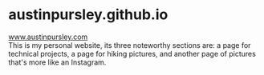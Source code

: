 # austinpursley.github.io
www.austinpursley.com  
This is my personal website, its three noteworthy sections are: 
a page for technical projects,
a page for hiking pictures, 
and another page of pictures that's more like an Instagram.
